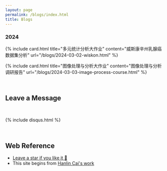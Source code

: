 ```yaml
---
layout: page
permalink: /blogs/index.html
title: Blogs
---
```



### 2024

{% include card.html title="多元统计分析大作业" content="威斯康辛州乳腺癌数据集分析" url="/blogs/2024-03-02-wiskon.html" %}

{% include card.html title="图像处理与分析大作业" content="图像处理与分析调研报告" url="/blogs/2024-03-03-image-process-course.html" %}




<br>

## Leave a Message

<br>

{% include disqus.html %} 

<br>

## Web Reference

- [Leave a star if you like it 🥰](https://github.com/SirryChen/SirryChen.github.io) 
- This site begins from [Hanlin Cai's work](https://github.com/GuangLun2000/GuangLun2000.github.io)
